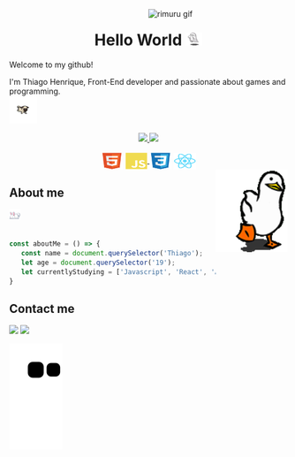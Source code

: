 <!--first-gif-->
<img align="right" src=".github/workflows/rimuru.gif" alt="rimuru gif"  width="50%"/>

<!--profile-->
 <h1 align="center">Hello World <img src=".github/workflows/ghost.gif" alt="ghost gif" width="6%"></h1>
 <p align="left">Welcome to my github!

  I'm Thiago Henrique, Front-End developer and
 passionate about games and programming.
  <br>
 <img src=".github/workflows/pug.gif" alt="pug gif" width="10%">
 </p>
 
 <!-- github -->
 <div align="center">
    <a href="https://github.com/ythiago03">
  <img height="150em" src="https://github-readme-stats.vercel.app/api?username=ythiago03&show_icons=true&theme=tokyonight&include_all_commits=true&count_private=true"/>
 <img height="150em" src="https://github-readme-stats.vercel.app/api/top-langs/?username=ythiago03&layout=compact&langs_count=7&theme=tokyonight"/>
</div>
 
 <!-- icons -->
<div style="display: inline_block"
     align="center"><br>
   <a href="https://developer.mozilla.org/pt-BR/docs/Web/HTML"><img align="center" alt="thi-HTML" height="30" width="40" src="https://raw.githubusercontent.com/devicons/devicon/master/icons/html5/html5-original.svg"></a>  
 <a href="https://developer.mozilla.org/pt-BR/docs/Web/JavaScript"><img align="center" alt="thi-Js" height="30" width="40" src="https://raw.githubusercontent.com/devicons/devicon/master/icons/javascript/javascript-plain.svg"> </a>
   <a href="https://developer.mozilla.org/pt-BR/docs/Web/CSS"><img align="center" alt="thi-CSS" height="30" width="40" src="https://raw.githubusercontent.com/devicons/devicon/master/icons/css3/css3-original.svg"></a>  
  <a href="https://pt-br.reactjs.org/"> <img align="center" alt="thi-React" height="30" width="40" src="https://raw.githubusercontent.com/devicons/devicon/master/icons/react/react-original.svg"></a>  
     
</div>
  <!--pato-->
  <img align="right" alt="pato gif" height="150" src=".github/workflows/pato-juan.gif" >

 <!--about-->
 <h2> About me</h2>
 <!--
 <ul>
     <li> 👨🏻‍💻 I'm looking for an internship as a front-end developer</li>
     <li>🌱 I am currently studying JS, HTML, CSS, REACT and APIs</li>
  
 </ul>-->
 
 <img src=".github/workflows/rabbit.gif" alt="bunny gif" width="4%">
 
 ```js
 
 const aboutMe = () => {
    const name = document.querySelector('Thiago');
    let age = document.querySelector('19');
    let currentlyStudying = ['Javascript', 'React', 'APIs', 'English']
 }
 
 ``` 
 <!--contact-->
 
 <h2>Contact me</h2>
 
  <div align="left" style="display: inline_block">
     <a href="mailto:ythiagohcfidencio@gmail.com" ><img src="https://img.shields.io/badge/Gmail-D14836?style=for-the-badge&logo=gmail&logoColor=white"    target="_blank"></a>
<a href="https://www.linkedin.com/in/thiago-fid%C3%AAncio-a24578224/" target="_blank" ><img src="https://img.shields.io/badge/-LinkedIn-%230077B5?style=for-the-badge&logo=linkedin&logoColor=white" target="_blank"></a> 
  
  </div>

 <!--snake-->
 ![Snake animation](https://github.com/ythiago03/ythiago03/blob/output/github-contribution-grid-snake.svg)

